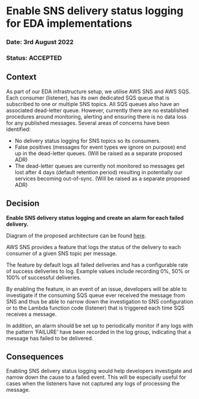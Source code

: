 
# Enable SNS delivery status logging for EDA implementations

### **Date:** 3rd August 2022

### **Status:** ACCEPTED

## **Context**

As part of our EDA infrastructure setup, we utilise AWS SNS and AWS SQS. Each consumer (listener), has its own dedicated SQS queue that is subscribed to one or multiple SNS topics. All SQS queues also have an associated dead-letter queue. However, currently there are no established procedures around monitoring, alerting and ensuring there is no data loss for any published messages. 
Several areas of concerns have been identified: 
- No delivery status logging for SNS topics so its consumers.
- False positives (messages for event types we ignore on purpose) end up in the dead-letter queues. (Will be raised as a separate proposed ADR)
- The dead-letter queues are currently not monitored so messages get lost after 4 days (default retention period) resulting in potentially our services becoming out-of-sync. (Will be raised as a separate proposed ADR)

## **Decision**

**Enable SNS delivery status logging and create an alarm for each failed delivery.**

Diagram of the proposed architecture can be found [here](https://lucid.app/lucidchart/856b9081-2492-4ae3-bdb4-89e4e48cdea8/edit?viewport_loc=71%2C-275%2C3208%2C1557%2C0_0&invitationId=inv_defd6334-37ce-477b-bad3-0449fa2c5c35).

AWS SNS provides a feature that logs the status of the delivery to each consumer of a given SNS topic per message. 

The feature by default logs all failed deliveries and has a configurable rate of success deliveries to log. Example values include recording 0%, 50% or 100% of successful deliveries. 

By enabling the feature, in an event of an issue, developers will be able to investigate if the consuming SQS queue ever received the message from SNS and thus be able to narrow down the investigation to SNS configuration or to the Lambda function code (listener) that is triggered each time SQS receives a message.

In addition, an alarm should be set up to periodically monitor if any logs with the pattern ‘FAILURE’ have been recorded in the log group, indicating that a message has failed to be delivered. 

## **Consequences**

Enabling SNS delivery status logging would help developers investigate and narrow down the cause to a failed event. This will be especially useful for cases when the listeners have not captured any logs of processing the message. 
